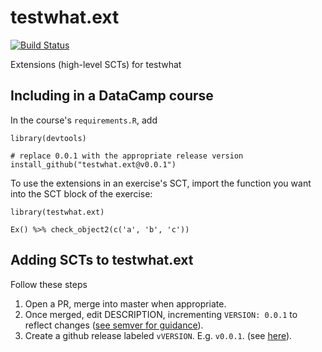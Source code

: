 # testwhat.ext

[![Build Status](https://travis-ci.org/datacamp/testwhat.ext.svg?branch=master)](https://travis-ci.org/datacamp/testwhat.ext)

Extensions (high-level SCTs) for testwhat

Including in a DataCamp course
------------------------------

In the course's `requirements.R`, add

```
library(devtools)

# replace 0.0.1 with the appropriate release version
install_github("testwhat.ext@v0.0.1")
```

To use the extensions in an exercise's SCT, import the function you want into the SCT block of the exercise:

```
library(testwhat.ext)

Ex() %>% check_object2(c('a', 'b', 'c'))
```

Adding SCTs to testwhat.ext
----------------------------

Follow these steps

1. Open a PR, merge into master when appropriate.
2. Once merged, edit DESCRIPTION, incrementing `VERSION: 0.0.1` to reflect changes ([see semver for guidance](http://semver.org/)).
3. Create a github release labeled `vVERSION`. E.g. `v0.0.1`. (see [here](https://help.github.com/articles/creating-releases/)).
